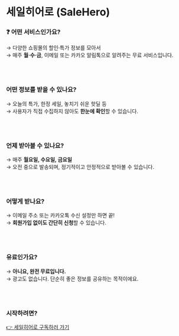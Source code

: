 # 세일히어로 (SaleHero)
### ❓ 어떤 서비스인가요?


→ 다양한 쇼핑몰의 할인·특가 정보를 모아서  
→ 매주 **월·수·금**, 이메일 또는 카카오 알림톡으로 알려주는 무료 서비스입니다.

<br />
<br />

### 어떤 정보를 받을 수 있나요?

→ 오늘의 특가, 한정 세일, 놓치기 쉬운 핫딜 등  
→ 사용자가 직접 수집하지 않아도 **한눈에 확인**할 수 있습니다.

<br />
<br />

### 언제 받아볼 수 있나요?

→ 매주 **월요일, 수요일, 금요일**  
→ 오전 중으로 발송되며, 정기적이고 안정적으로 받아볼 수 있습니다.

<br />
<br />

### 어떻게 받나요?

→ 이메일 주소 또는 카카오톡 수신 설정만 하면 끝!  
→ **회원가입 없이도 간단히 신청**할 수 있습니다.

<br />
<br />

### 유료인가요?

→ **아니요, 완전 무료입니다.**  
→ 광고도 없습니다. 단순히 좋은 정보를 공유하는 목적이에요.

<br />
<br />

### 시작하려면?

[👉 세일히어로 구독하러 가기](http://salehero.kr/)
